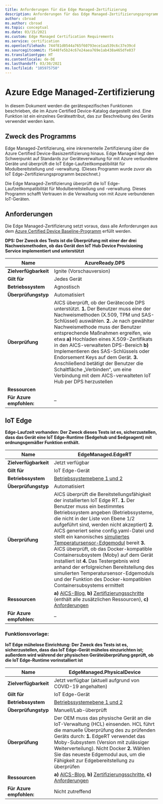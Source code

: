 ```yaml
---
title: Anforderungen für die Edge Managed-Zertifizierung
description: Anforderungen für das Edge Managed-Zertifizierungsprogramm
author: cbroad
ms.author: cbroad
ms.topic: conceptual
ms.date: 03/15/2021
ms.custom: Edge Managed Certification Requirements
ms.service: certification
ms.openlocfilehash: 744f81d0544a765f60793ece1aa539c6c37e39cd
ms.sourcegitcommit: f5448fe5b24c67e24aea769e1ab438a465dfe037
ms.translationtype: HT
ms.contentlocale: de-DE
ms.lasthandoff: 03/30/2021
ms.locfileid: "105975750"
---
```

# <a name="azure-certification-edge-managed"></a>Azure Edge Managed-Zertifizierung 

In diesem Dokument werden die gerätespezifischen Funktionen beschrieben, die im Azure Certified Device-Katalog dargestellt sind. Eine Funktion ist ein einzelnes Geräteattribut, das zur Beschreibung des Geräts verwendet werden kann. 

## <a name="program-purpose"></a>Zweck des Programms

Edge Managed-Zertifizierung, eine inkrementelle Zertifizierung über die Azure Certified Device-Basiszertifizierung hinaus. Edge Managed legt den Schwerpunkt auf Standards zur Geräteverwaltung für mit Azure verbundene Geräte und überprüft die IoT Edge-Laufzeitkompatibilität für Modulbereitstellung und -verwaltung. (Dieses Programm wurde zuvor als IoT Edge-Zertifizierungsprogramm bezeichnet.) 

Die Edge Managed-Zertifizierung überprüft die IoT Edge-Laufzeitkompatibilität für Modulbereitstellung und -verwaltung. Dieses Programm schafft Vertrauen in die Verwaltung von mit Azure verbundenen IoT-Geräten.

## <a name="requirements"></a>Anforderungen

Die Edge Managed-Zertifizierung setzt voraus, dass alle Anforderungen aus dem [Azure Certified Device Baseline-Programm](.\program-requirements-azure-certified-device.md) erfüllt werden.

**DPS: Der Zweck des Tests ist die Überprüfung mit einer der drei Nachweismethoden, ob das Gerät den IoT Hub Device Provisioning Service implementiert und unterstützt**

| **Name**                | AzureReady.DPS                                               |
| ----------------------- | ------------------------------------------------------------ |
| **Zielverfügbarkeit** | Ignite (Vorschauversion)                                                |
| **Gilt für**          | Jedes Gerät                                      |
| **Betriebssystem**                  | Agnostisch                                                     |
| **Überprüfungstyp**     | Automatisiert                                                    |
| **Überprüfung**          | AICS überprüft, ob der Gerätecode DPS unterstützt. **1.** Der Benutzer muss eine der Nachweismethoden (X.509, TPM und SAS-Schlüssel) auswählen. **2.** Je nach gewählter Nachweismethode muss der Benutzer entsprechende Maßnahmen ergreifen, wie etwa **a)** Hochladen eines X.509-Zertifikats in den AICS-verwalteten DPS-Bereich **b)** Implementieren des SAS-Schlüssels oder Endorsement Keys auf dem Gerät. **3.** Anschließend betätigt der Benutzer die Schaltfläche „Verbinden“, um eine Verbindung mit dem AICS-verwalteten IoT Hub per DPS herzustellen                                                    |
| **Ressourcen**           |                                                      |
| **Für Azure empfohlen:**     | –                                                    |

## <a name="iot-edge"></a>IoT Edge

**Edge-Laufzeit vorhanden: Der Zweck dieses Tests ist es, sicherzustellen, dass das Gerät eine IoT Edge-Runtime ($edgehub und $edgeagent) mit ordnungsgemäßer Funktion enthält.**

| **Name**                | EdgeManaged.EdgeRT                                               |
| ----------------------- | ------------------------------------------------------------ |
| **Zielverfügbarkeit** | Jetzt verfügbar                                                          |
| **Gilt für**          | IoT Edge-Gerät                                                   |
| **Betriebssystem**                  | [Betriebssystemebene 1 und 2](../iot-edge/support.md)                                                     |
| **Überprüfungstyp**     | Automatisiert                                                    |
| **Überprüfung**          | AICS überprüft die Bereitstellungsfähigkeit der installierten IoT Edge RT. **1.** Der Benutzer muss ein bestimmtes Betriebssystem angeben (Betriebssysteme, die nicht in der Liste von Ebene 1/2 aufgeführt sind, werden nicht akzeptiert) **2.** AICS generiert seine config.yaml-Datei und stellt ein kanonisches [simuliertes Temperatursensor-Edgemodul](https://azuremarketplace.microsoft.com/en-us/marketplace/apps/azure-iot.simulated-temperature-sensor?tab=Overview) bereit **3.** AICS überprüft, ob das Docker-kompatible Containersubsystem (Moby) auf dem Gerät installiert ist **4.** Das Testergebnis wird anhand der erfolgreichen Bereitstellung des simulierten Temperatursensor-Edgemoduls und der Funktion des Docker-kompatiblen Containersubsystems ermittelt                                                    |
| **Ressourcen**           | **a)** [AICS-Blog](https://azure.microsoft.com/en-in/blog/expanding-azure-iot-certification-service-to-support-azure-iot-edge-device-certification/), **b)** [Zertifizierungsschritte](./overview.md) (enthält alle zusätzlichen Ressourcen), **c)** [Anforderungen](./program-requirements-azure-certified-device.md) |
| **Für Azure empfohlen:**     | –                                                    |

### <a name="capability-template"></a>Funktionsvorlage:

**IoT Edge mühelose Einrichtung: Der Zweck des Tests ist es, sicherzustellen, dass das IoT Edge-Gerät mühelos einzurichten ist; außerdem wird während der physischen Geräteüberprüfung geprüft, ob die IoT Edge-Runtime vorinstalliert ist**

| **Name**                | EdgeManaged.PhysicalDevice                                             |
| ----------------------- | ------------------------------------------------------------ |
| **Zielverfügbarkeit** | Jetzt verfügbar (aktuell aufgrund von COVID-19 angehalten)                                            |
| **Gilt für**          | IoT Edge-Gerät                                                   |
| **Betriebssystem**                  | [Betriebssystemebene 1 und 2](../iot-edge/support.md)                                                     |
| **Überprüfungstyp**     | Manuell/Lab-überprüft                                                    |
| **Überprüfung**          | Der OEM muss das physische Gerät an die IoT-Verwaltung (HCL) einsenden. HCL führt die manuelle Überprüfung des zu prüfenden Geräts durch: **1.** EdgeRT verwendet das Moby-Subsystem (Version mit zulässiger Weiterverteilung). Nicht Docker **2.** Wählen Sie das neueste Edgemodul aus, um die Fähigkeit zur Edgebereitstellung zu überprüfen                                                     |
| **Ressourcen**           | **a)** [AICS-Blog](https://azure.microsoft.com/en-in/blog/expanding-azure-iot-certification-service-to-support-azure-iot-edge-device-certification/), **b)** [Zertifizierungsschritte](./overview.md), **c)** [Anforderungen](./program-requirements-azure-certified-device.md) |
| **Für Azure empfohlen:**     | Nicht zutreffend                                                    |